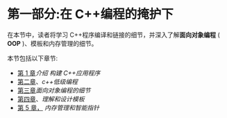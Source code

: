 # 第一部分:在 C++编程的掩护下

在本节中，读者将学习 C++程序编译和链接的细节，并深入了解**面向对象编程** ( **OOP** )、模板和内存管理的细节。

本节包括以下章节:

*   [第 1 章](01.html)*介绍* *构建 C++应用程序*
*   [第二章](02.html)、*c++低级编程*
*   [第三章](03.html)*面向对象编程的细节*
*   [第四章](04.html)、*理解和设计模板*
*   [第 5 章，](05.html) *内存管理和智能指针*